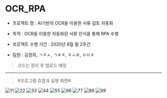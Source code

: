 # OCR_RPA
* 프로젝트 명 : AI기반의 OCR을 이용한 서류 검토 자동화

* 목적 : OCR을 이용한 자동화된 서류 인식을 통해 RPA 수행

* 프로젝트 수행 기간 : 2020년 8월 말 2주간
* 팀원 : 김정희, ㄱㅈㅅ, ㄱㅎㅈ, ㅈㅅㄹ, ㅇㅇㅈ

> 코드는 정리 후 업로드 예정

------------
> #프로그램 흐름과 실행 화면#

![11](https://user-images.githubusercontent.com/48744645/106264553-25312d00-6269-11eb-918f-5614e5d4246c.PNG)
![22](https://user-images.githubusercontent.com/48744645/106264568-29f5e100-6269-11eb-8033-7c4fae7f6a5b.PNG)
![33](https://user-images.githubusercontent.com/48744645/106264589-30845880-6269-11eb-96b3-013c23ea32f0.PNG)
![44](https://user-images.githubusercontent.com/48744645/106264597-34b07600-6269-11eb-96be-6b23c12c823c.PNG)
![55](https://user-images.githubusercontent.com/48744645/106264598-35490c80-6269-11eb-805d-94e3ab53f9c6.PNG)
![66](https://user-images.githubusercontent.com/48744645/106264599-35e1a300-6269-11eb-86a8-ad70728da32a.PNG)
![77](https://user-images.githubusercontent.com/48744645/106264601-35e1a300-6269-11eb-8e7b-26cde8b4e8f4.PNG)
![88](https://user-images.githubusercontent.com/48744645/106264602-367a3980-6269-11eb-86da-925be754dca8.PNG)
![99](https://user-images.githubusercontent.com/48744645/106264607-367a3980-6269-11eb-941a-3076f9a2cecd.PNG)
